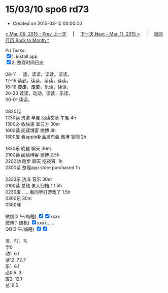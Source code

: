 # 15/03/10 spo6 rd73

- Created on 2015-03-10 00:00:00

[< Mar. 09, 2015 - Prev 上一天](/lifelogs/2015/03/d09.md) &nbsp; &nbsp; | &nbsp; &nbsp; [下一天 Next - Mar. 11, 2015 >](/lifelogs/2015/03/d11.md) &nbsp; &nbsp; |  &nbsp; &nbsp; [返回月历 Back to Month ^](/lifelogs/2015/03/index.md)
<br/><div>Pri Tasks:<br/><input type="checkbox" checked="true"/>1. install app</div><div><input type="checkbox" checked="true"/>2. 整理时间日志<br/><div><br/></div>08-11     读，读读，读读，读读，<br/>12-15 读必，读读，读读，读读，<br/>16-19 废废，废废，乐读，读读，<br/>20-23 读读，动动，读读，乐读，</div><div>00-01 读读。<br/><div><br/></div>0830起<br/>1230读 洗漱 早餐 阅读文章 午餐 4h</div><div>1300必 收快递 拿三方 30m<br/>1600读 阅读博客 微博 3h</div><div>1800废 看apple新品发布会 微博 官网 2h</div><div><br/></div><div>1830乐 晚餐 聊天 30m<br/><div>2100读 阅读博客 微博 2.5h</div><div>2200动 跑步 聊天 吃夜宵  1h</div>2300读 整理app store purchased 1h<br/><br/></div><div>2330乐 洗澡 音乐 30m</div><div>0100读 总结 录入归档！1.5h</div><div>0230废 ……看同学打游戏了 1.5h</div><div>0300乐 30m</div><div>0300睡</div><div><br/>微信(2 午/临睡) <input type="checkbox" checked="true"/><input type="checkbox" checked="true"/>xxxx<br/>微博(1 随机) <input type="checkbox" checked="true"/>xxxx……<br/>QQ(2 午/临睡) <input type="checkbox" checked="true"/><input type="checkbox" checked="true"/><br/><div><br/></div>类，时，%<br/>学0<br/>动1  6.1<br/>读12  72.7<br/>乐1  6.1<br/>必0.5  3<br/>废2  12.1<br/>总16.5</div>
